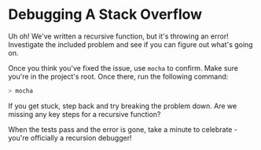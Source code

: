 # Debugging A Stack Overflow

Uh oh! We've written a recursive function, but it's throwing an error! 
Investigate the included problem and see if you can figure out what's going on.

Once you think you've fixed the issue, use `mocha` to confirm. Make sure
you're in the project's root. Once there, run the following command:

```sh
> mocha
```

If you get stuck, step back and try breaking the problem down. Are we missing 
any key steps for a recursive function?

When the tests pass and the error is gone, take a minute to celebrate - you're 
officially a recursion debugger!